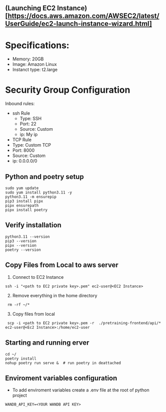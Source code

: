 ## (Launching EC2 Instance)[https://docs.aws.amazon.com/AWSEC2/latest/UserGuide/ec2-launch-instance-wizard.html]
# Specifications:
- Memory: 20GB
- Image: Amazon Linux
- Instanct type: t2.large

# Security Group Configuration
  Inbound rules:
  - ssh Rule
    - Type: SSH
    - Port: 22
    - Source: Custom
    - ip: My ip
  - TCP Rule
   - Type: Custom TCP
   - Port: 8000
   - Source: Custom
   - ip: 0.0.0.0/0

## Python and poetry setup
```shell
sudo yum update 
sudo yum install python3.11 -y
python3.11 -m ensurepip
pip3 install pipx
pipx ensurepath
pipx install poetry
```

## Verify installation
```shell
python3.11 --version
pip3 --version
pipx --version
poetry --version
```

## Copy Files from Local to aws server
1. Connect to EC2 Instance 
```shell
ssh -i "<path to EC2 private key>.pem" ec2-user@<EC2 Instance>
```
2. Remove everything in the home directory
```shell
 rm -rf ~/*
```
3. Copy files from local 
```shell
 scp -i <path to EC2 private key>.pem -r  ./pretraining-frontend/api/*   ec2-user@<Ec2 Instance>:/home/ec2-user
```

## Starting and running erver
```shell
cd ~/
poetry install
nohup poetry run serve &  # run poetry in deattached
```

## Enviroment variables configuration
- To add enviroment variables create a .env file at the root of python project

```
WANDB_API_KEY=<YOUR WANDB API KEY>
```
